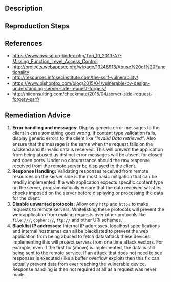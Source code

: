 ## Description


## Reproduction Steps


## References

- https://www.owasp.org/index.php/Top_10_2013-A7-Missing_Function_Level_Access_Control
- http://projects.webappsec.org/w/page/13246913/Abuse%20of%20Functionality
- http://resources.infosecinstitute.com/the-ssrf-vulnerability/
- https://www.bishopfox.com/blog/2015/04/vulnerable-by-design-understanding-server-side-request-forgery/
- http://niiconsulting.com/checkmate/2015/04/server-side-request-forgery-ssrf/


## Remediation Advice

1. **Error handling and messages:** Display generic error messages to the client in case something goes wrong. If content type validation fails, display generic errors to the client like _“Invalid Data retrieved”_. Also ensure that the message is the same when the request fails on the backend and if invalid data is received. This will prevent the application from being abused as distinct error messages will be absent for closed and open ports. Under no circumstance should the raw response received from the remote server be displayed to the client.
2. **Response Handling:** Validating responses received from remote resources on the server side is the most basic mitigation that can be readily implemented. If a web application expects specific content type on the server, programmatically ensure that the data received satisfies checks imposed on the server before displaying or processing the data for the client.
3. **Disable unwanted protocols:** Allow only `http` and `https` to make requests to remote servers. Whitelisting these protocols will prevent the web application from making requests over other protocols like `file:///`, `gopher://`, `ftp://` and other URI schemes.
4. **Blacklist IP addresses:** Internal IP addresses, localhost specifications and internal hostnames can all be blacklisted to prevent the web application from being abused to fetch data/attack these devices. Implementing this will protect servers from one time attack vectors. For example, even if the first fix (above) is implemented, the data is still being sent to the remote service. If an attack that does not need to see responses is executed (like a buffer overflow exploit) then this fix can actually prevent data from ever reaching the vulnerable device. Response handling is then not required at all as a request was never made.
